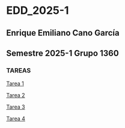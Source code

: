 # EDD_2025-1
## Enrique Emiliano Cano García
## Semestre 2025-1 Grupo 1360
### TAREAS
[Tarea 1](https://github.com/kno4/EDD_2025-1/tree/main/Tareas/Tarea1)

[Tarea 2](https://github.com/kno4/EDD_2025-1/tree/main/Tareas/Tarea2)

[Tarea 3](https://github.com/kno4/EDD_2025-1/tree/main/Tareas/Tarea3)

[Tarea 4](https://github.com/kno4/EDD_2025-1/tree/main/Tareas/Tarea4)
